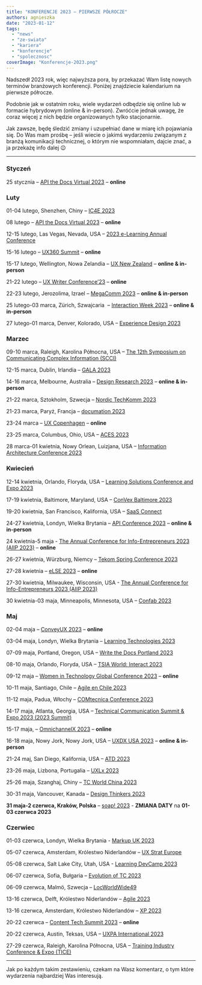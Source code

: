 ```yaml
---
title: "KONFERENCJE 2023 – PIERWSZE PÓŁROCZE"
authors: agnieszka
date: "2023-01-12"
tags:
  - "news"
  - "ze-swiata"
  - "kariera"
  - "konferencje"
  - "spolecznosc"
coverImage: "Konferencje-2023.png"
---
```


Nadszedł 2023 rok, więc najwyższa pora, by przekazać Wam listę nowych terminów
branżowych konferencji. Poniżej znajdziecie kalendarium na pierwsze półrocze.

<!--truncate-->

Podobnie jak w ostatnim roku, wiele wydarzeń odbędzie się online lub w formacie
hybrydowym (online & in-person). Zwróćcie jednak uwagę, że coraz więcej z nich
będzie organizowanych tylko stacjonarnie.

Jak zawsze, będę śledzić zmiany i uzupełniać dane w miarę ich pojawiania się. Do
Was mam prośbę – jeśli wiecie o jakimś wydarzeniu związanym z branżą komunikacji
technicznej, o którym nie wspomniałam, dajcie znać, a ja przekażę info dalej 😉

---

### Styczeń

25 stycznia –
[API the Docs Virtual 2023](https://apithedocs.org/virtual-2023) – **online**

### Luty

01-04 lutego, Shenzhen, Chiny – [IC4E 2023](http://www.ic4e.net/)

08 lutego –
[API the Docs Virtual 2023](https://apithedocs.org/virtual-2023) – **online**

12-15 lutego, Las Vegas, Nevada, USA –
[2023 e-Learning Annual Conference](https://intc.memberclicks.net/2023-annual-conference-elearning)

15-16 lutego – [UX360 Summit](https://www.ux360summit.com/) – **online**

15-17 lutego, Wellington, Nowa Zelandia –
[UX New Zealand](https://www.uxnewzealand.com/) – **online & in-person**

21-22 lutego – [UX Writer Conference’23](https://uxwriterconference.com/) –
**online**

22-23 lutego, Jerozolima, Izrael – [MegaComm 2023](https://megacomm.org/) –
**online & in-person**

25 lutego-03 marca, Zürich, Szwajcaria  –
[Interaction Week 2023](https://www.interaction23.ixda.org/) – **online &
in-person**

27 lutego-01 marca, Denver, Kolorado, USA
– [Experience Design 2023](https://www.designinnovationglobal.com/events-experience-design)

### Marzec

09-10 marca, Raleigh, Karolina Północna, USA –
[The 12th Symposium on Communicating Complex Information (SCCI)](https://scciannual.wordpress.com/)

12-15 marca, Dublin, Irlandia –
[GALA 2023](https://www.gala-global.org/events/annual-conference)

14-16 marca, Melbourne, Australia –
[Design Research 2023](https://uxaustralia.com.au/) – **online & in-person**

21-22 marca, Sztokholm, Szwecja –
[Nordic TechKomm 2023](https://www.nordic-techkomm.com/)

21-23 marca, Paryż, Francja – [documation 2023](https://www.documation.fr/)

23-24 marca – [UX Copenhagen](https://uxcopenhagen.com/) – **online**

23-25 marca, Columbus, Ohio, USA –
[ACES 2023](https://aceseditors.org/conference/aces-2023-columbus)

28 marca-01 kwietnia, Nowy Orlean, Luizjana, USA –
[Information Architecture Conference 2023](https://www.theiaconference.com/)

### Kwiecień

12-14 kwietnia, Orlando, Floryda, USA –
[Learning Solutions Conference and Expo 2023](https://learningsolutionscon.com/)

17-19 kwietnia, Baltimore, Maryland, USA –
[ConVex Baltimore 2023](https://convex.infomanagementcenter.com/)

19-20 kwietnia, San Francisco, Kalifornia, USA –
[SaaS Connect](https://www.cloudsoftwareassociation.com/saas-connect/)

24-27 kwietnia, Londyn, Wielka Brytania –
[API Conference 2023](https://apiconference.net/london/) – **online &
in-person**

24 kwietnia-5 maja -
[The Annual Conference for Info-Entrepreneurs 2023 (AIIP 2023)](https://www.aiip.org/conference)
– **online**

26-27 kwietnia, Würzburg, Niemcy –
[Tekom Spring Conference 2023](https://fruehjahrstagung.tekom.de/)

27-28 kwietnia – [eLSE 2023](https://www.elseconference.eu/) – **online**

27-30 kwietnia, Milwaukee, Wisconsin, USA -
[The Annual Conference for Info-Entrepreneurs 2023 (AIIP 2023)](https://www.aiip.org/conference)

30 kwietnia-03 maja, Minneapolis, Minnesota, USA –
[Confab 2023](https://www.confabevents.com/)

### Maj

02-04 maja – [ConveyUX 2023](https://conveyux.com/) – **online**

03-04 maja, Londyn, Wielka Brytania –
[Learning Technologies 2023](https://www.learningtechnologies.co.uk/welcome)

07-09 maja, Portland, Oregon, USA –
[Write the Docs Portland 2023](https://www.writethedocs.org/conf/portland/2023/)

08-10 maja, Orlando, Floryda, USA –
[TSIA World: Interact 2023](https://www.tsia.com/conference)

09-12 maja –
[Women in Technology Global Conference 2023](https://www.womentech.net/women-tech-conference)
– **online**

10-11 maja, Santiago, Chile –
[Agile en Chile 2023](https://www.agilealliance.org/agileenchile2023/)

11-12 maja, Padua, Włochy –
[COMtecnica Conference 2023](https://www.comtecnica.eu/en/)

14-17 maja, Atlanta, Georgia, USA –
[Technical Communication Summit & Expo 2023 (2023 Summit)](https://summit.stc.org/)

15-17 maja, – [OmnichannelX 2023](https://www.omnichannelx.digital/) –
**online**

16-18 maja, Nowy Jork, Nowy Jork, USA –
[UXDX USA 2023](https://uxdx.com/usa/2023/) – **online & in-person**

21-24 maj, San Diego, Kalifornia, USA –
[ATD 2023](https://atdconference.td.org/)

23-26 maja, Lizbona, Portugalia – [UXLx 2023](https://ux-lx.com/)

25-26 maja, Szanghaj, Chiny –
[TC World China 2023](https://www.tcworld-china.cn/en/)

30-31 maja, Vancouver, Kanada –
[Design Thinkers 2023](https://pheedloop.com/dtvan23/site/)

**31 maja-2 czerwca, Kraków, Polska** – [soap! 2023](https://soapconf.com/) -
**ZMIANA DATY** na **01-03 czerwca 2023**

### Czerwiec

01-03 czerwca, Londyn, Wielka Brytania - [Markup UK 2023](https://markupuk.org/)

05-07 czerwca, Amsterdam, Królestwo Niderlandów –
[UX Strat Europe](https://uxstrat.com/europe/)

05-08 czerwca, Salt Lake City, Utah, USA -
[Learning DevCamp 2023](https://learningdevcamp.com/)

06-07 czerwca, Sofia, Bułgaria –
[Evolution of TC 2023](https://evolution-of-tc.com/)

06-09 czerwca, Malmö, Szwecja –
[LocWorldWide49](https://locworld.com/events/locworld49-malmo-2023/)

13-16 czerwca, Delft, Królestwo Niderlandów –
[Agile 2023](https://agile-online.org/conference-2023)

13-16 czerwca, Amsterdam, Królestwo Niderlandów –
[XP 2023](https://www.agilealliance.org/xp2023/)

20-22 czerwca – [Content Tech Summit 2023](https://content.tech/) – **online**

20-22 czerwca, Austin, Teksas, USA –
[UXPA International 2023](https://uxpa2023.org/)

27-29 czerwca, Raleigh, Karolina Północna, USA –
[Training Industry Conference & Expo (TICE)](https://tice.trainingindustry.com/event/fad6d949-9a06-49b7-81d3-60f2bbe170bd/summary)

---

Jak po każdym takim zestawieniu, czekam na Wasz komentarz, o tym które
wydarzenia najbardziej Was interesują.

